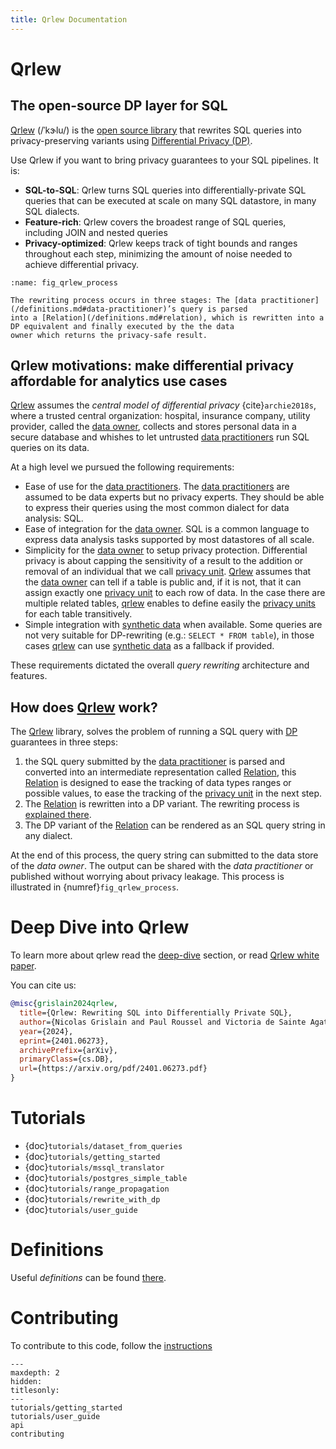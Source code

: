 ```yaml
---
title: Qrlew Documentation
---
```


# Qrlew

## The open-source DP layer for SQL

[Qrlew] (/ˈkɝlu/) is the [open source library](https://github.com/Qrlew) that rewrites SQL queries into privacy-preserving variants using [Differential Privacy (DP)](https://en.wikipedia.org/wiki/Differential_privacy).

Use Qrlew if you want to bring privacy guarantees to your SQL pipelines. It is:
- **SQL-to-SQL**: Qrlew turns SQL queries into differentially-private SQL queries that can be executed at scale on many SQL datastore, in many SQL dialects.
- **Feature-rich**: Qrlew covers the broadest range of SQL queries, including JOIN and nested queries
- **Privacy-optimized**: Qrlew keeps track of tight bounds and ranges throughout each step, minimizing the amount of noise needed to achieve differential privacy.

```{figure} ./_static/qrlew_process.svg
:name: fig_qrlew_process

The rewriting process occurs in three stages: The [data practitioner](/definitions.md#data-practitioner)’s query is parsed
into a [Relation](/definitions.md#relation), which is rewritten into a DP equivalent and finally executed by the the data
owner which returns the privacy-safe result.
```

## Qrlew motivations: make differential privacy affordable for analytics use cases

[Qrlew] assumes the *central model of differential privacy* {cite}`archie2018s`, where a trusted central organization: hospital, insurance company, utility provider, called the [data owner](/definitions.md#data-owner), collects and stores personal data in a secure database and whishes to let untrusted [data practitioners](/definitions.md#data-practitioner) run SQL queries on its data.

At a high level we pursued the following requirements:

* Ease of use for the [data practitioners](/definitions.md#data-practitioner). The [data practitioners](/definitions.md#data-practitioner) are assumed to be data experts but no privacy experts. They should be able to express their queries using the most common dialect for data analysis: SQL.
* Ease of integration for the [data owner](/definitions.md#data-owner). SQL is a common language to express data analysis tasks supported by most datastores of all scale.
* Simplicity for the [data owner](/definitions.md#data-owner) to setup privacy protection. Differential privacy is about capping the sensitivity of a result to the addition or removal of an individual that we call [privacy unit](/definitions.md#datasets-and-privacy-units-pu). [Qrlew] assumes that the [data owner](/definitions.md#data-owner) can tell if a table is public and, if it is not, that it can assign exactly one [privacy unit](/definitions.md#datasets-and-privacy-units-pu) to each row of data. In the case there are multiple related tables, [qrlew](https://qrlew.github.io/) enables to define easily the [privacy units](/definitions.md#datasets-and-privacy-units-pu) for each table transitively.
* Simple integration with [synthetic data](/definitions.md#synthetic-data-sd) when available. Some queries are not very suitable for DP-rewriting (e.g.: `SELECT * FROM table`), in those cases [qrlew](https://qrlew.github.io/) can use [synthetic data](/definitions.md#synthetic-data-sd) as a fallback if provided.

These requirements dictated the overall *query rewriting* architecture and features.

## How does [Qrlew] work?

The [Qrlew] library, solves the problem of running a SQL query with [DP](/definitions.md#differential-privacy-dp) guarantees in three steps:
1. the SQL query submitted by the [data practitioner](/definitions.md#data-practitioner) is parsed and converted into an intermediate representation called [Relation](/definitions.md#relation), this [Relation](/definitions.md#relation) is designed to ease the tracking of data types ranges or possible values, to ease the tracking of the [privacy unit](/definitions.md#datasets-and-privacy-units-pu) in the next step. 
2. The [Relation](/definitions.md#relation) is rewritten into a DP variant. The rewriting process is [explained there](/rewriting_rules.md).
3. The DP variant of the [Relation](/definitions.md#relation) can be rendered as an SQL query string in any dialect.

At the end of this process, the query string can submitted to the data store of the *data owner*. The output can be shared with the *data practitioner* or published without worrying about privacy leakage. This process is illustrated in {numref}`fig_qrlew_process`.

# Deep Dive into Qrlew

To learn more about qrlew read the [deep-dive](/deep_dive.md) section, or read [Qrlew white paper](https://arxiv.org/pdf/2401.06273.pdf).

You can cite us:
```bibtex
@misc{grislain2024qrlew,
  title={Qrlew: Rewriting SQL into Differentially Private SQL}, 
  author={Nicolas Grislain and Paul Roussel and Victoria de Sainte Agathe},
  year={2024},
  eprint={2401.06273},
  archivePrefix={arXiv},
  primaryClass={cs.DB},
  url={https://arxiv.org/pdf/2401.06273.pdf}
}
```

# Tutorials

- {doc}`tutorials/dataset_from_queries`
- {doc}`tutorials/getting_started`
- {doc}`tutorials/mssql_translator`
- {doc}`tutorials/postgres_simple_table`
- {doc}`tutorials/range_propagation`
- {doc}`tutorials/rewrite_with_dp`
- {doc}`tutorials/user_guide`

# Definitions

Useful *definitions* can be found [there](/definitions.md).

# Contributing

To contribute to this code, follow the [instructions](/contributing.md)

```{toctree}
---
maxdepth: 2
hidden:
titlesonly:
---
tutorials/getting_started
tutorials/user_guide
api
contributing
```

[Qrlew]: https://qrlew.github.io/
